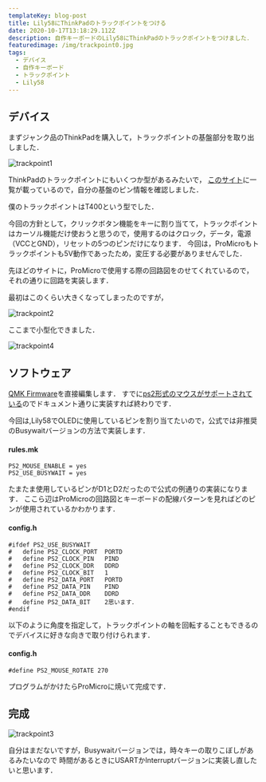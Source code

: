 ```yaml
---
templateKey: blog-post
title: Lily58にThinkPadのトラックポイントをつける
date: 2020-10-17T13:18:29.112Z
description: 自作キーボードのLily58にThinkPadのトラックポイントをつけました．
featuredimage: /img/trackpoint0.jpg
tags:
  - デバイス
  - 自作キーボード
  - トラックポイント
  - Lily58
---
```

## デバイス

まずジャンク品のThinkPadを購入して，トラックポイントの基盤部分を取り出しました．

![trackpoint1](/img/trackpoint1.jpg "trackpoint1")

ThinkPadのトラックポイントにもいくつか型があるみたいで，
[このサイト](https://deskthority.net/wiki/TrackPoint_Hardware)に一覧が載っているので，自分の基盤のピン情報を確認しました．

僕のトラックポイントはT400という型でした．

今回の方針として，クリックボタン機能をキーに割り当てて，トラックポイントはカーソル機能だけ使おうと思うので，使用するのはクロック，データ，電源（VCCとGND），リセットの5つのピンだけになります．
今回は，ProMicroもトラックポイントも5V動作であったため，変圧する必要がありませんでした．

先ほどのサイトに，ProMicroで使用する際の回路図をのせてくれているので，それの通りに回路を実装します．

最初はこのくらい大きくなってしまったのですが，

![trackpoint2](/img/trackpoint2.jpg "trackpoint2")

ここまで小型化できました．

![trackpoint4](/img/trackpoint0.jpg "trackpoint4")

## ソフトウェア

[QMK Firmware](https://github.com/qmk/qmk_firmware)を直接編集します．
すでに[ps2形式のマウスがサポートされている](https://docs.qmk.fm/#/feature_ps2_mouse?id=ps2-mouse-support)のでドキュメント通りに実装すれば終わりです．

今回は,Lily58でOLEDに使用しているピンを割り当てたいので，公式では非推奨のBusywaitバージョンの方法で実装します．

#### rules.mk

```{numberLines:
PS2_MOUSE_ENABLE = yes
PS2_USE_BUSYWAIT = yes
```

たまたま使用しているピンがD1とD2だったので公式の例通りの実装になります．
ここら辺はProMicroの回路図とキーボードの配線パターンを見ればどのピンが使用されているかわかります．

#### config.h

```c++{numberLines:
#ifdef PS2_USE_BUSYWAIT
#   define PS2_CLOCK_PORT  PORTD
#   define PS2_CLOCK_PIN   PIND
#   define PS2_CLOCK_DDR   DDRD
#   define PS2_CLOCK_BIT   1
#   define PS2_DATA_PORT   PORTD
#   define PS2_DATA_PIN    PIND
#   define PS2_DATA_DDR    DDRD
#   define PS2_DATA_BIT    2思います．
#endif
```

以下のように角度を指定して，トラックポイントの軸を回転することもできるのでデバイスに好きな向きで取り付けられます．

#### config.h

```c++{numberLines:
#define PS2_MOUSE_ROTATE 270
```

プログラムがかけたらProMicroに焼いて完成です．

## 完成

![trackpoint3](/img/trackpoint3.jpg "trackpoint3")

自分はまだないですが，Busywaitバージョンでは，時々キーの取りこぼしがあるみたいなので
時間があるときにUSARTかInterruptバージョンに実装し直したいと思います．